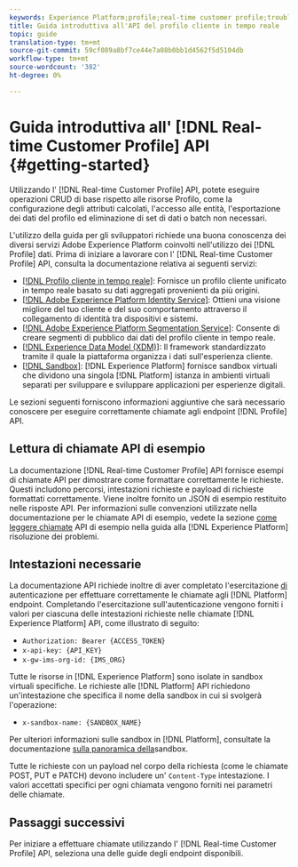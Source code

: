 ```yaml
---
keywords: Experience Platform;profile;real-time customer profile;troubleshooting;API
title: Guida introduttiva all'API del profilo cliente in tempo reale
topic: guide
translation-type: tm+mt
source-git-commit: 59cf089a8bf7ce44e7a08b0bb1d4562f5d5104db
workflow-type: tm+mt
source-wordcount: '382'
ht-degree: 0%

---
```



# Guida introduttiva all&#39; [!DNL Real-time Customer Profile] API {#getting-started}

Utilizzando l&#39; [!DNL Real-time Customer Profile] API, potete eseguire operazioni CRUD di base rispetto alle risorse Profilo, come la configurazione degli attributi calcolati, l&#39;accesso alle entità, l&#39;esportazione dei dati del profilo ed eliminazione di set di dati o batch non necessari.

L&#39;utilizzo della guida per gli sviluppatori richiede una buona conoscenza dei diversi servizi Adobe Experience Platform coinvolti nell&#39;utilizzo dei [!DNL Profile] dati. Prima di iniziare a lavorare con l&#39; [!DNL Real-time Customer Profile] API, consulta la documentazione relativa ai seguenti servizi:

* [[!DNL Profilo cliente in tempo reale]](../home.md): Fornisce un profilo cliente unificato in tempo reale basato su dati aggregati provenienti da più origini.
* [[!DNL Adobe Experience Platform Identity Service]](../../identity-service/home.md): Ottieni una visione migliore del tuo cliente e del suo comportamento attraverso il collegamento di identità tra dispositivi e sistemi.
* [[!DNL Adobe Experience Platform Segmentation Service]](../../segmentation/home.md): Consente di creare segmenti di pubblico dai dati del profilo cliente in tempo reale.
* [[!DNL Experience Data Model (XDM)]](../../xdm/home.md): Il framework standardizzato tramite il quale la piattaforma organizza i dati sull&#39;esperienza cliente.
* [[!DNL Sandbox]](../../sandboxes/home.md): [!DNL Experience Platform] fornisce sandbox virtuali che dividono una singola [!DNL Platform] istanza in ambienti virtuali separati per sviluppare e sviluppare applicazioni per esperienze digitali.

Le sezioni seguenti forniscono informazioni aggiuntive che sarà necessario conoscere per eseguire correttamente chiamate agli endpoint [!DNL Profile] API.

## Lettura di chiamate API di esempio

La documentazione [!DNL Real-time Customer Profile] API fornisce esempi di chiamate API per dimostrare come formattare correttamente le richieste. Questi includono percorsi, intestazioni richieste e payload di richieste formattati correttamente. Viene inoltre fornito un JSON di esempio restituito nelle risposte API. Per informazioni sulle convenzioni utilizzate nella documentazione per le chiamate API di esempio, vedete la sezione [come leggere chiamate](../../landing/troubleshooting.md#how-do-i-format-an-api-request) API di esempio nella guida alla [!DNL Experience Platform] risoluzione dei problemi.

## Intestazioni necessarie

La documentazione API richiede inoltre di aver completato l&#39;esercitazione [di](../../tutorials/authentication.md) autenticazione per effettuare correttamente le chiamate agli [!DNL Platform] endpoint. Completando l&#39;esercitazione sull&#39;autenticazione vengono forniti i valori per ciascuna delle intestazioni richieste nelle chiamate [!DNL Experience Platform] API, come illustrato di seguito:

* `Authorization: Bearer {ACCESS_TOKEN}`
* `x-api-key: {API_KEY}`
* `x-gw-ims-org-id: {IMS_ORG}`

Tutte le risorse in [!DNL Experience Platform] sono isolate in sandbox virtuali specifiche. Le richieste alle [!DNL Platform] API richiedono un&#39;intestazione che specifica il nome della sandbox in cui si svolgerà l&#39;operazione:

* `x-sandbox-name: {SANDBOX_NAME}`

Per ulteriori informazioni sulle sandbox in [!DNL Platform], consultate la documentazione [sulla panoramica della](../../sandboxes/home.md)sandbox.

Tutte le richieste con un payload nel corpo della richiesta (come le chiamate POST, PUT e PATCH) devono includere un&#39; `Content-Type` intestazione. I valori accettati specifici per ogni chiamata vengono forniti nei parametri delle chiamate.

## Passaggi successivi

Per iniziare a effettuare chiamate utilizzando l&#39; [!DNL Real-time Customer Profile] API, seleziona una delle guide degli endpoint disponibili.